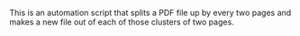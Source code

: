 This is an automation script that splits a PDF file up by every two pages and makes a new file out of each of those clusters of two pages.
